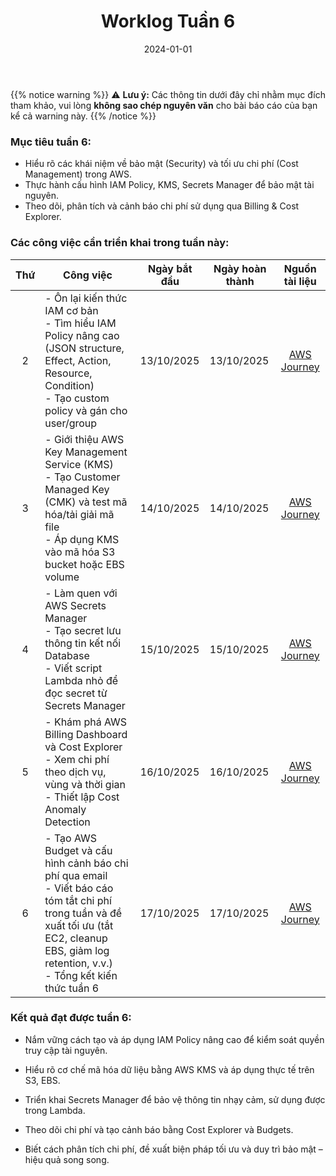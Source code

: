 ﻿---
title: "Worklog Tuần 6"
date: "2024-01-01"
weight: 1
chapter: false
pre: " <b> 1.6. </b> "
---
{{% notice warning %}}
⚠️ **Lưu ý:** Các thông tin dưới đây chỉ nhằm mục đích tham khảo, vui lòng **không sao chép nguyên văn** cho bài báo cáo của bạn kể cả warning này.
{{% /notice %}}


### Mục tiêu tuần 6:

* Hiểu rõ các khái niệm về bảo mật (Security) và tối ưu chi phí (Cost Management) trong AWS.
* Thực hành cấu hình IAM Policy, KMS, Secrets Manager để bảo mật tài nguyên.
* Theo dõi, phân tích và cảnh báo chi phí sử dụng qua Billing & Cost Explorer.

### Các công việc cần triển khai trong tuần này:
| Thứ | Công việc | Ngày bắt đầu | Ngày hoàn thành | Nguồn tài liệu |
| :---: | --- | ------------ | --------------- | :------------: |
| 2   | - Ôn lại kiến thức IAM cơ bản <br> - Tìm hiểu IAM Policy nâng cao (JSON structure, Effect, Action, Resource, Condition) <br> - Tạo custom policy và gán cho user/group | 13/10/2025 | 13/10/2025 | [AWS Journey](https://cloudjourney.awsstudygroup.com/) |
| 3   | - Giới thiệu AWS Key Management Service (KMS) <br> - Tạo Customer Managed Key (CMK) và test mã hóa/tải giải mã file <br> - Áp dụng KMS vào mã hóa S3 bucket hoặc EBS volume | 14/10/2025 | 14/10/2025 | [AWS Journey](https://cloudjourney.awsstudygroup.com/) |
| 4   | - Làm quen với AWS Secrets Manager <br> - Tạo secret lưu thông tin kết nối Database <br> - Viết script Lambda nhỏ để đọc secret từ Secrets Manager | 15/10/2025 | 15/10/2025 | [AWS Journey](https://cloudjourney.awsstudygroup.com/) |
| 5   | - Khám phá AWS Billing Dashboard và Cost Explorer <br> - Xem chi phí theo dịch vụ, vùng và thời gian <br> - Thiết lập Cost Anomaly Detection | 16/10/2025 | 16/10/2025 | [AWS Journey](https://cloudjourney.awsstudygroup.com/) |
| 6   | - Tạo AWS Budget và cấu hình cảnh báo chi phí qua email <br> - Viết báo cáo tóm tắt chi phí trong tuần và đề xuất tối ưu (tắt EC2, cleanup EBS, giảm log retention, v.v.) <br> - Tổng kết kiến thức tuần 6 | 17/10/2025 | 17/10/2025 | [AWS Journey](https://cloudjourney.awsstudygroup.com/) |


### Kết quả đạt được tuần 6:
* Nắm vững cách tạo và áp dụng IAM Policy nâng cao để kiểm soát quyền truy cập tài nguyên.

* Hiểu rõ cơ chế mã hóa dữ liệu bằng AWS KMS và áp dụng thực tế trên S3, EBS.

* Triển khai Secrets Manager để bảo vệ thông tin nhạy cảm, sử dụng được trong Lambda.

* Theo dõi chi phí và tạo cảnh báo bằng Cost Explorer và Budgets.

* Biết cách phân tích chi phí, đề xuất biện pháp tối ưu và duy trì bảo mật – hiệu quả song song.




